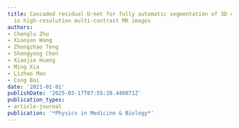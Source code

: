 ```yaml
---
title: Cascaded residual U-net for fully automatic segmentation of 3D carotid artery
  in high-resolution multi-contrast MR images
authors:
- Chenglu Zhu
- Xiaoyan Wang
- Zhongzhao Teng
- Shengyong Chen
- Xiaojie Huang
- Ming Xia
- Lizhao Mao
- Cong Bai
date: '2021-01-01'
publishDate: '2025-03-17T07:55:28.440071Z'
publication_types:
- article-journal
publication: '*Physics in Medicine & Biology*'
---
```

